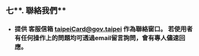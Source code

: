 ## 七**. 聯絡我們**

* ### 提供 客服信箱 taipeiCard@gov.taipei 作為聯絡窗口。 若使用者有任何操作上的問題均可透過email留言詢問，會有專人儘速回應。

### 

### 



